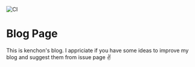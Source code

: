 ![CI](https://github.com/kenchon/blog/workflows/CI/badge.svg?branch=master)
# Blog Page
This is kenchon's blog. I appriciate if you have some ideas to improve my blog and suggest them from issue page ✌